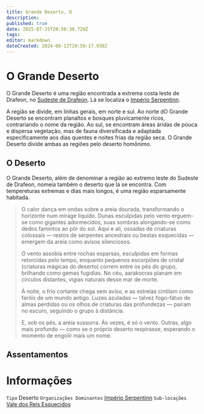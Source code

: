 ```yaml
---
title: Grande Deserto, O
description: 
published: true
date: 2025-07-25T20:58:30.729Z
tags: 
editor: markdown
dateCreated: 2024-08-13T19:59:17.939Z
---
```


<!-- SUBTITLE: Visão geral sobre O Grande Deserto -->

# O Grande Deserto
O Grande Deserto é uma região encontrada a extrema costa leste de Drafeon, no [Sudeste de Drafeon](/lugares/plano-material/drafeon/sudeste-de-drafeon#sudeste-de-drafeon). Lá se localiza o [Império Serpentinn](/faccoes/nacoes/imperio-serpentinn).

A região se divide, em linhas gerais, em norte e sul. Ao norte dO Grande Deserto se encontram planaltos e bosques pluvicamente ricos, contrariando o nome da região. Ao sul, se encontram áreas áridas de pouca e dispersa vegetação, mas de fauna diversificada e adaptada especificamente aos dias quentes e noites frias da região seca. O Grande Deserto divide ambas as regiões pelo deserto homônimo.

## O Deserto
O Grande Deserto, além de denominar a região ao extremo leste do Sudeste de Drafeon, nomeia também o deserto que lá se encontra. Com tempereturas extremas e dias mais longos, é uma região esparsamente habitada.

> O calor dança em ondas sobre a areia dourada, transformando o horizonte num mirage líquido. Dunas esculpidas pelo vento erguem-se como gigantes adormecidos, suas sombras alongando-se como dedos famintos ao pôr do sol. Aqui e ali, ossadas de criaturas colossais — restos de serpentes ancestrais ou bestas esquecidas — emergem da areia como avisos silenciosos.
>
> O vento assobia entre rochas esparsas, esculpidas em formas retorcidas pelo tempo, enquanto pequenos escorpiões de cristal (criaturas mágicas do deserto) correm entre os pés do grupo, brilhando como gemas fugidias. No céu, aarakocras planam em círculos distantes, vigias naturais desse mar de morte.
>
> À noite, o frio cortante chega sem aviso, e as estrelas cintilam como faróis de um mundo antigo. Luzes azuladas — talvez fogo-fátuo de almas perdidas ou os olhos de criaturas das profundezas — pairam no escuro, seguindo o grupo à distância.
> 
> E, sob os pés, a areia sussurra. Às vezes, é só o vento. Outras, algo mais profundo — como se o próprio deserto respirasse, esperando o momento de engolir mais um nome.

## Assentamentos

# Informações
`Tipo` Deserto
`Organizações Dominantes` [Império Serpentinn](/faccoes/nacoes/imperio-serpentinn#imperio-serpentinn)
`Sub-locações` [Vale dos Reis Esquecidos](/lugares/plano-material/drafeon/sudeste-de-drafeon/o-grande-deserto/vale-dos-reis-esquecidos)

